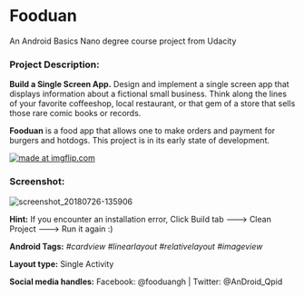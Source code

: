 # Fooduan
An Android Basics Nano degree course project from Udacity
### Project Description: 
**Build a Single Screen App.**
Design and implement a single screen app that displays information about a fictional small business. Think along the lines of your favorite coffeeshop, local restaurant, or that gem of a store that sells those rare comic books or records.

**Fooduan** is a food app that allows one to make orders and payment for burgers and hotdogs. This project is in its early state of development.

<a href="https://imgflip.com/gif/2eqlea"><img src="https://i.imgflip.com/2eqlea.gif" title="made at imgflip.com"/></a>

### Screenshot:
![screenshot_20180726-135906](https://user-images.githubusercontent.com/24192483/43266933-7bbd3b22-90e4-11e8-992b-6565c0ec2a03.png)

**Hint:** If you encounter an installation error, Click Build tab ---> Clean Project ---> Run it again :)

**Android Tags:** *#cardview* *#linearlayout* *#relativelayout* *#imageview* 

**Layout type:** Single Activity

**Social media handles:** 
Facebook: @fooduangh | Twitter: @AnDroid_Qpid
